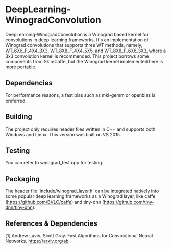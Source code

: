 # DeepLearning-WinogradConvolution
DeepLearning-WinogradConvolution is a Winograd based kernel for convolutions in deep learning frameworks. It's an implementation of Winograd convolutions that supports three WT methods, namely, WT_6X6_F_4X4_3X3, WT_8X8_F_4X4_5X5, and WT_8X8_F_6X6_3X3, where a 3x3 convolution kernel is recommended. This project borrows some components from SkimCaffe, but the Winograd kernel implemented here is more portable.

## Dependencies
For performance reasons, a fast blas such as mkl-gemm or openblas is preferred.

## Building
The project only requires header files written in C++ and supports both Windows and Linux. This version was built on VS 2015.

## Testing
You can refer to winograd_test.cpp for testing.

## Packaging
The header file 'include/winograd_layer.h' can be integrated natively into some popular deep learning frameworks as a Winograd layer, like caffe (https://github.com/BVLC/caffe) and tiny-dnn (https://github.com/tiny-dnn/tiny-dnn).

## References & Dependencies
[1] Andrew Lavin, Scott Gray. Fast Algorithms for Convolutional Neural Networks. https://arxiv.org/ab